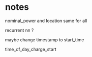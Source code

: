 # notes

nominal_power and location same for all

recurrent nn ?

maybe change timestamp to
start_time

time_of_day_charge_start